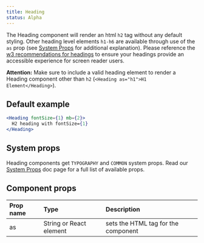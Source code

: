 ```yaml
---
title: Heading
status: Alpha
---
```


The Heading component will render an html `h2` tag without any default styling. Other heading level elements `h1-h6` are available through use of the `as` prop (see [System Props](/system-props) for additional explanation). Please reference the [w3 recommendations for headings](https://www.w3.org/WAI/tutorials/page-structure/headings/) to ensure your headings provide an accessible experience for screen reader users.

**Attention:** Make sure to include a valid heading element to render a Heading component other than `h2` (`<Heading as="h1">H1 Element</Heading>`).

## Default example

```jsx live
<Heading fontSize={1} mb={2}>
  H2 heading with fontSize={1}
</Heading>
```

## System props

Heading components get `TYPOGRAPHY` and `COMMON` system props. Read our [System Props](/system-props) doc page for a full list of available props.

## Component props

| Prop name | Type                    | Description                         |
| :-------- | :---------------------- | :---------------------------------- |
| as        | String or React element | sets the HTML tag for the component |
